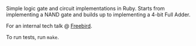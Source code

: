 Simple logic gate and circuit implementations in Ruby.
Starts from implementing a NAND gate and builds up to implementing a 4-bit Full Adder.

For an internal tech talk @ [Freebird](https://github.com/getfreebirdinc).

To run tests, run `make`.
